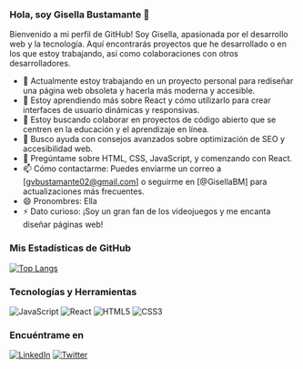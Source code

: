 ### Hola, soy Gisella Bustamante 👋

<!--
**Gvbustamante/gvbustamante** es un repositorio ✨ _especial_ ✨ porque su `README.md` (este archivo) aparece en mi perfil de GitHub.
-->

Bienvenido a mi perfil de GitHub! Soy Gisella, apasionada por el desarrollo web y la tecnología. Aquí encontrarás proyectos que he desarrollado o en los que estoy trabajando, así como colaboraciones con otros desarrolladores.

- 🔭 Actualmente estoy trabajando en un proyecto personal para rediseñar una página web obsoleta y hacerla más moderna y accesible.
- 🌱 Estoy aprendiendo más sobre React y cómo utilizarlo para crear interfaces de usuario dinámicas y responsivas.
- 👯 Estoy buscando colaborar en proyectos de código abierto que se centren en la educación y el aprendizaje en línea.
- 🤔 Busco ayuda con consejos avanzados sobre optimización de SEO y accesibilidad web.
- 💬 Pregúntame sobre HTML, CSS, JavaScript, y comenzando con React.
- 📫 Cómo contactarme: Puedes enviarme un correo a [gvbustamante02@gmail.com] o seguirme en [@GisellaBM] para actualizaciones más frecuentes.
- 😄 Pronombres: Ella
- ⚡ Dato curioso: ¡Soy un gran fan de los videojuegos y me encanta diseñar páginas web!

### Mis Estadísticas de GitHub

[![Top Langs](https://github-readme-stats.vercel.app/api/top-langs/?username=gvbustamante&layout=compact)](https://github.com/anuraghazra/github-readme-stats)

### Tecnologías y Herramientas

![JavaScript](https://img.shields.io/badge/-JavaScript-000?&logo=JavaScript)
![React](https://img.shields.io/badge/-React-000?&logo=React)
![HTML5](https://img.shields.io/badge/-HTML5-000?&logo=HTML5)
![CSS3](https://img.shields.io/badge/-CSS3-000?&logo=CSS3)
<!-- Agrega más tecnologías y herramientas que utilices -->

### Encuéntrame en

[![LinkedIn](https://img.shields.io/badge/-LinkedIn-0077B5?style=flat&logo=LinkedIn&link=https://www.linkedin.com/in/gvbustamante/)](https://www.linkedin.com/in/gvbustamante/)
[![Twitter](https://img.shields.io/badge/-Twitter-1DA1F2?style=flat&logo=Twitter&link=https://twitter.com/GisellaBM)](https://twitter.com/GisellaBM)

